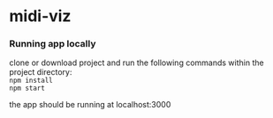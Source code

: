 # midi-viz

### Running app locally
clone or download project and run the following commands within the project directory:  
`npm install`  
`npm start`  

the app should be running at localhost:3000
